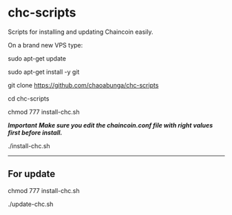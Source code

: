 # chc-scripts
Scripts for installing and updating Chaincoin easily.

On a brand new VPS type:

sudo apt-get update

sudo apt-get install -y git 

git clone https://github.com/chaoabunga/chc-scripts

cd chc-scripts

chmod 777 install-chc.sh

***Important***
***Make sure you edit the chaincoin.conf file with right values first before install.***

./install-chc.sh

-----------
For update
-----------

chmod 777 install-chc.sh

./update-chc.sh
